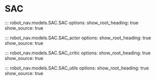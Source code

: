# SAC

::: robot_nav.models.SAC.SAC
    options:
      show_root_heading: true
      show_source: true

::: robot_nav.models.SAC.SAC_actor
    options:
      show_root_heading: true
      show_source: true

::: robot_nav.models.SAC.SAC_critic
    options:
      show_root_heading: true
      show_source: true

::: robot_nav.models.SAC.SAC_utils
    options:
      show_root_heading: true
      show_source: true

